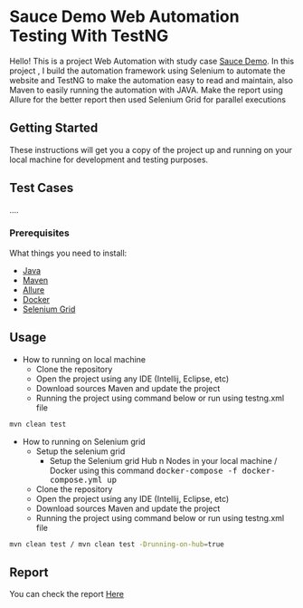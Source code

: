 # Sauce Demo Web Automation Testing With TestNG

Hello! This is a project Web Automation with study case [Sauce Demo](https://www.saucedemo.com/). In this project , I build the automation framework using Selenium to automate the website and TestNG to make the automation easy to read and maintain, also Maven to easily running the automation with JAVA. Make the report using Allure for the better report then used Selenium Grid for parallel executions

## Getting Started

These instructions will get you a copy of the project up and running on your local machine for development and testing purposes.

## Test Cases
....

### Prerequisites
What things you need to install:
- [Java](https://www.oracle.com/id/java/technologies/downloads/)
- [Maven](https://maven.apache.org/download.cgi)
- [Allure](https://github.com/allure-framework/allure2)
- [Docker](https://www.docker.com/)
- [Selenium Grid](https://www.selenium.dev/downloads/)


## Usage
* How to running on local machine
    - Clone the repository
    - Open the project using any IDE (Intellij, Eclipse, etc)
    - Download sources Maven and update the project
    - Running the project using command below or run using testng.xml file

````bash
mvn clean test
````

* How to running on Selenium grid
    - Setup the selenium grid 
        - Setup the Selenium grid Hub n Nodes in your local machine / Docker using this command <kbd>docker-compose -f docker-compose.yml up</kbd>
    - Clone the repository                                                                 
    - Open the project using any IDE (Intellij, Eclipse, etc)
    - Download sources Maven and update the project
    - Running the project using command below or run using testng.xml file

````bash
mvn clean test / mvn clean test -Drunning-on-hub=true
````


## Report
 
You can check the report [Here](https://dlouistandio.github.io/SauceDemo-TestNG/)
